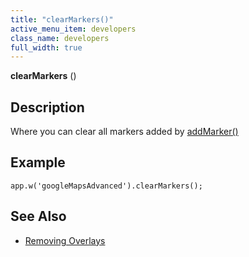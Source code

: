 ```yaml
---
title: "clearMarkers()"
active_menu_item: developers
class_name: developers
full_width: true
---
```



**clearMarkers** ()

## Description

Where you can clear all markers added by [addMarker()](/developers/user-guide/scripting-apis/client-api/widget-object-functions/advanced-maps/addmarker)

## Example

    app.w('googleMapsAdvanced').clearMarkers();
     
   

## See Also

 - [Removing Overlays](/developers/user-guide/product-guide/advanced-important-widgets/google-v3-maps-widget/working-with-overlays/removing-overlays)

